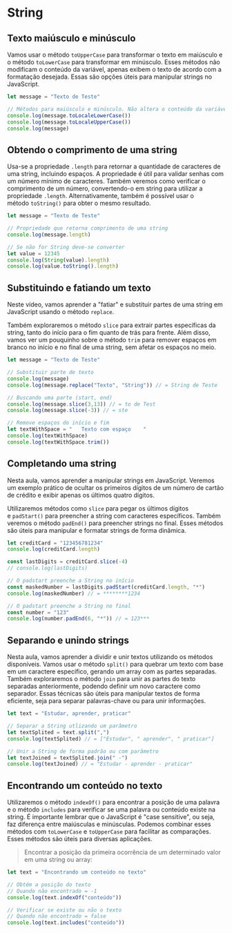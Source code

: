 # String

## **Texto maiúsculo e minúsculo**

Vamos usar o método `toUpperCase` para transformar o texto em maiúsculo e o método `toLowerCase` para transformar em minúsculo. Esses métodos não modificam o conteúdo da variável, apenas exibem o texto de acordo com a formatação desejada. Essas são opções úteis para manipular strings no JavaScript.

```jsx
let message = "Texto de Teste"

// Métodos para maiúsculo e minúsculo. Não altera o conteúdo da variável
console.log(message.toLocaleLowerCase())
console.log(message.toLocaleUpperCase())
console.log(message)
```

## **Obtendo o comprimento de uma string**

Usa-se a propriedade `.length` para retornar a quantidade de caracteres de uma string, incluindo espaços. A propriedade é útil para validar senhas com um número mínimo de caracteres. Também veremos como verificar o comprimento de um número, convertendo-o em string para utilizar a propriedade `.length`. Alternativamente, também é possível usar o método `toString()` para obter o mesmo resultado.

```jsx
let message = "Texto de Teste"

// Propriedade que retorna comprimento de uma string
console.log(message.length)

// Se não for String deve-se converter
let value = 12345
console.log(String(value).length)
console.log(value.toString().length)
```

## **Substituindo e fatiando um texto**

Neste vídeo, vamos aprender a "fatiar" e substituir partes de uma string em JavaScript usando o método `replace`.

Também exploraremos o método `slice` para extrair partes específicas da string, tanto do início para o fim quanto de trás para frente. Além disso, vamos ver um pouquinho sobre o método `trim` para remover espaços em branco no início e no final de uma string, sem afetar os espaços no meio.

```jsx
let message = "Texto de Teste"

// Substituir parte de texto
console.log(message)
console.log(message.replace("Texto", "String")) // = String de Teste

// Buscando uma parte (start, end)
console.log(message.slice(3,13)) // = to de Test
console.log(message.slice(-3)) // = ste

// Remove espaços do início e fim
let textWithSpace = "   Texto com espaço    "
console.log(textWithSpace)
console.log(textWithSpace.trim())
```

## **Completando uma string**

Nesta aula, vamos aprender a manipular strings em JavaScript. Veremos um exemplo prático de ocultar os primeiros dígitos de um número de cartão de crédito e exibir apenas os últimos quatro dígitos.

Utilizaremos métodos como `slice` para pegar os últimos dígitos e `padStart()` para preencher a string com caracteres específicos. Também veremos o método `padEnd()` para preencher strings no final. Esses métodos são úteis para manipular e formatar strings de forma dinâmica.

```jsx
let creditCard = "123456781234"
console.log(creditCard.length)

const lastDigits = creditCard.slice(-4)
// console.log(lastDigits)

// O padstart preenche a String no início
const maskedNumber = lastDigits.padStart(creditCard.length, "*")
console.log(maskedNumber) // = ********1234

// O padstart preenche a String no final
const number = "123"
console.log(number.padEnd(6, "*")) // = 123***
```

## **Separando e unindo strings**

Nesta aula, vamos aprender a dividir e unir textos utilizando os métodos disponíveis. Vamos usar o método `split()` para quebrar um texto com base em um caractere específico, gerando um array com as partes separadas. Também exploraremos o método `join` para unir as partes do texto separadas anteriormente, podendo definir um novo caractere como separador. Essas técnicas são úteis para manipular textos de forma eficiente, seja para separar palavras-chave ou para unir informações.

```jsx
let text = "Estudar, aprender, praticar"

// Separar a String utlizando um parâmetro
let textSplited = text.split(",")
console.log(textSplited) // = ["Estudar", " aprender", " praticar"]

// Unir a String de forma padrão ou com parâmetro
let textJoined = textSplited.join(" -")
console.log(textJoined) // = "Estudar - aprender - praticar"
```

## **Encontrando um conteúdo no texto**

Utilizaremos o método `indexOf()` para encontrar a posição de uma palavra e o método `includes` para verificar se uma palavra ou conteúdo existe na string. É importante lembrar que o JavaScript é "case sensitive", ou seja, faz diferença entre maiúsculas e minúsculas. Podemos combinar esses métodos com `toLowerCase` e `toUpperCase` para facilitar as comparações. Esses métodos são úteis para diversas aplicações.

> Encontrar a posição da primeira ocorrência de um determinado valor em uma string ou array:
> 

```jsx
let text = "Encontrando um conteúdo no texto"

// Obtém a posição do texto
// Quando não encontrado = -1
console.log(text.indexOf("conteúdo"))

// Verificar se existe ou não o texto
// Quando não encontrado = false
console.log(text.includes("conteúdo"))
```